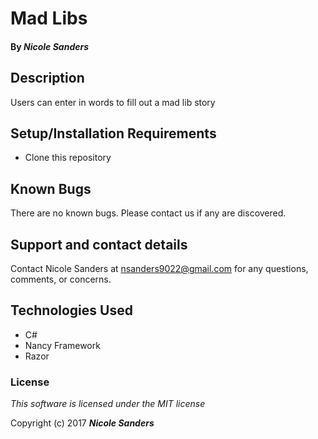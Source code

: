 # Mad Libs

#### By _**Nicole Sanders**_

## Description

Users can enter in words to fill out a mad lib story


## Setup/Installation Requirements

* Clone this repository

## Known Bugs

There are no known bugs. Please contact us if any are discovered.

## Support and contact details

Contact Nicole Sanders at nsanders9022@gmail.com for any questions, comments, or concerns.

## Technologies Used

* C#
* Nancy Framework
* Razor


### License

*This software is licensed under the MIT license*

Copyright (c) 2017 **_Nicole Sanders_**
